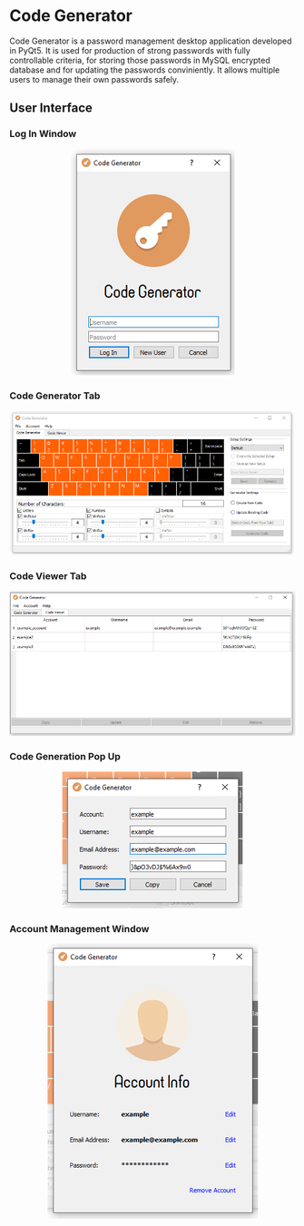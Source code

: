 # Code Generator

Code Generator is a password management desktop application developed in PyQt5. It is used for production of strong passwords with
fully controllable criteria, for storing those passwords in MySQL encrypted database and for updating the passwords conviniently. It allows
multiple users to manage their own passwords safely.

## User Interface

### Log In Window

<p align="center">
  <img src="readme_images/CodeGenerator_1.png">
</p>

### Code Generator Tab

<p align="center">
  <img src="readme_images/CodeGenerator_2.png">
</p>

### Code Viewer Tab

<p align="center">
  <img src="readme_images/CodeGenerator_3.png">
</p>

### Code Generation Pop Up

<p align="center">
  <img src="readme_images/CodeGenerator_4.png">
</p>

### Account Management Window

<p align="center">
  <img src="readme_images/CodeGenerator_5.png">
</p>

